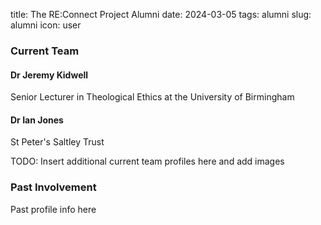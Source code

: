 title: The RE:Connect Project Alumni
date: 2024-03-05
tags: alumni
slug: alumni
icon: user


### Current Team

<h4 id="jeremykidwell">Dr Jeremy Kidwell</h4>
Senior Lecturer in Theological Ethics at the University of Birmingham

<h4 id="ianjones">Dr Ian Jones</h4>
St Peter's Saltley Trust

TODO:
Insert additional current team profiles here and add images


### Past Involvement

Past profile info here